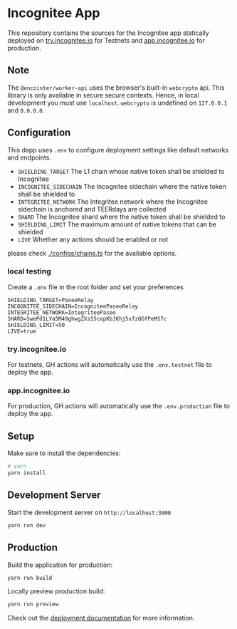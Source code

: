 # Incognitee App

This repository contains the sources for the Incognitee app statically deployed on [try.incognitee.io](https://try.incognitee.io) for Testnets and [app.incognitee.io](https://app.incognitee.io) for production.

## Note

The `@encointer/worker-api` uses the browser's built-in `webcrypto` api. This library is only available in secure
secure contexts. Hence, in local development you must use `localhost`. `webcrypto` is undefined on `127.0.0.1` and
`0.0.0.0`.

## Configuration

This dapp uses `.env` to configure deployment settings like default networks and endpoints.

- `SHIELDING_TARGET` The L1 chain whose native token shall be shielded to Incognitee
- `INCOGNITEE_SIDECHAIN` The Incognitee sidechain where the native token shall be shielded to
- `INTEGRITEE_NETWORK` The Integritee network where the Incognitee sidechain is anchored and TEERdays are collected
- `SHARD` The Incognitee shard where the native token shall be shielded to
- `SHIELDING_LIMIT` The maximum amount of native tokens that can be shielded
- `LIVE` Whether any actions should be enabled or not

please check [./configs/chains.ts](./configs/chains.ts) for the available options.

### local testing

Create a `.env` file in the root folder and set your preferences

```
SHIELDING_TARGET=PaseoRelay
INCOGNITEE_SIDECHAIN=IncogniteePaseoRelay
INTEGRITEE_NETWORK=IntegriteePaseo
SHARD=5wePd1LYa5M49ghwgZXs55cepKbJKhj5xfzQGfPeMS7c
SHIELDING_LIMIT=50
LIVE=true
```

### try.incognitee.io

For testnets, GH actions will automatically use the `.env.testnet` file to deploy the app.

### app.incognitee.io

For production, GH actions will automatically use the `.env.production` file to deploy the app.

## Setup

Make sure to install the dependencies:

```bash
# yarn
yarn install
```

## Development Server

Start the development server on `http://localhost:3000`

```bash
yarn run dev
```

## Production

Build the application for production:

```bash
yarn run build
```

Locally preview production build:

```bash
yarn run preview
```

Check out the [deployment documentation](https://nuxt.com/docs/getting-started/deployment) for more information.
